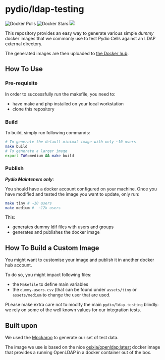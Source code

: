 # pydio/ldap-testing

![Docker Pulls](https://img.shields.io/docker/pulls/pydio/ldap-testing.svg)
![Docker Stars](https://img.shields.io/docker/stars/pydio/ldap-testing.svg)
![](https://images.microbadger.com/badges/image/pydio/ldap-testing.svg)

This repository provides an easy way to generate various simple _dummy_ docker images that we commonly use to test Pydio Cells against an LDAP external directory.

The generated images are then uploaded to [the Docker hub](https://hub.docker.com/r/pydio/ldap-testing/).

## How To Use

### Pre-requisite

In order to successfully run the makefile, you need to:

- have make and php installed on your local workstation
- clone this repository

### Build

To build, simply run following commands:

```sh
# To generate the default minimal image with only ~10 users
make build
# To generate a larger image
export TAG=medium && make build
```

### Publish

***Pydio Mainteners only***:

You should have a docker account configured on your machine.
Once you have modified and tested the image you want to update, only run:

```sh
make tiny # ~10 users
make medium #  ~12k users
```

This:

- generates dummy ldif files with users and groups
- generates and publishes the docker image

## How To Build a Custom Image

You might want to customise your image and publish it in another docker hub account.

To do so, you might impact following files:

- the `Makefile` to define main variables
- the `dummy-users.csv` (that can be found under `assets/tiny` or `assets/medium` to change the user that are used.

PLease make extra care not to modify the main `pydio/ldap-testing` blindly: we rely on some of the well known values for our integration tests.

## Built upon

We used the [Mockaroo](https://mockaroo.com/) to generate our set of test data.

The image we use is based on the nice [osixia/openldap:latest](https://github.com/osixia/docker-openldap) docker image that provides a running OpenLDAP in a docker container out of the box.
